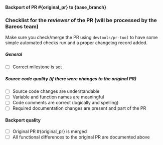 **Backport of PR #{original_pr} to {base_branch}**

### Checklist for the _reviewer_ of the PR (will be processed by the Bareos team)
Make sure you check/merge the PR using `devtools/pr-tool` to have some simple automated checks run and a proper changelog record added.

##### General
- [ ] Correct milestone is set

##### Source code quality (if there were changes to the original PR)
- [ ] Source code changes are understandable
- [ ] Variable and function names are meaningful
- [ ] Code comments are correct (logically and spelling)
- [ ] Required documentation changes are present and part of the PR

#### Backport quality
- [ ] Original PR #{original_pr} is merged
- [ ] All functional differences to the original PR are documented above
